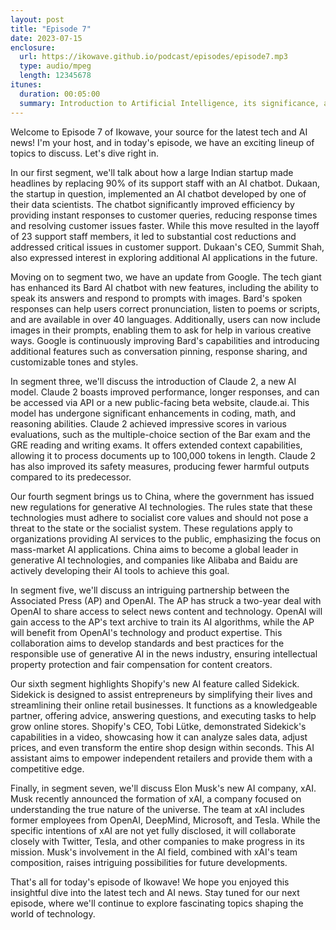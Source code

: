 ```yaml
---
layout: post
title: "Episode 7"
date: 2023-07-15
enclosure:
  url: https://ikowave.github.io/podcast/episodes/episode7.mp3
  type: audio/mpeg
  length: 12345678
itunes:
  duration: 00:05:00
  summary: Introduction to Artificial Intelligence, its significance, and impact.
---
```

Welcome to Episode 7 of Ikowave, your source for the latest tech and AI news! I'm your host, and in today's episode, we have an exciting lineup of topics to discuss. Let's dive right in.

In our first segment, we'll talk about how a large Indian startup made headlines by replacing 90% of its support staff with an AI chatbot. Dukaan, the startup in question, implemented an AI chatbot developed by one of their data scientists. The chatbot significantly improved efficiency by providing instant responses to customer queries, reducing response times and resolving customer issues faster. While this move resulted in the layoff of 23 support staff members, it led to substantial cost reductions and addressed critical issues in customer support. Dukaan's CEO, Summit Shah, also expressed interest in exploring additional AI applications in the future.

Moving on to segment two, we have an update from Google. The tech giant has enhanced its Bard AI chatbot with new features, including the ability to speak its answers and respond to prompts with images. Bard's spoken responses can help users correct pronunciation, listen to poems or scripts, and are available in over 40 languages. Additionally, users can now include images in their prompts, enabling them to ask for help in various creative ways. Google is continuously improving Bard's capabilities and introducing additional features such as conversation pinning, response sharing, and customizable tones and styles.

In segment three, we'll discuss the introduction of Claude 2, a new AI model. Claude 2 boasts improved performance, longer responses, and can be accessed via API or a new public-facing beta website, claude.ai. This model has undergone significant enhancements in coding, math, and reasoning abilities. Claude 2 achieved impressive scores in various evaluations, such as the multiple-choice section of the Bar exam and the GRE reading and writing exams. It offers extended context capabilities, allowing it to process documents up to 100,000 tokens in length. Claude 2 has also improved its safety measures, producing fewer harmful outputs compared to its predecessor.

Our fourth segment brings us to China, where the government has issued new regulations for generative AI technologies. The rules state that these technologies must adhere to socialist core values and should not pose a threat to the state or the socialist system. These regulations apply to organizations providing AI services to the public, emphasizing the focus on mass-market AI applications. China aims to become a global leader in generative AI technologies, and companies like Alibaba and Baidu are actively developing their AI tools to achieve this goal.

In segment five, we'll discuss an intriguing partnership between the Associated Press (AP) and OpenAI. The AP has struck a two-year deal with OpenAI to share access to select news content and technology. OpenAI will gain access to the AP's text archive to train its AI algorithms, while the AP will benefit from OpenAI's technology and product expertise. This collaboration aims to develop standards and best practices for the responsible use of generative AI in the news industry, ensuring intellectual property protection and fair compensation for content creators.

Our sixth segment highlights Shopify's new AI feature called Sidekick. Sidekick is designed to assist entrepreneurs by simplifying their lives and streamlining their online retail businesses. It functions as a knowledgeable partner, offering advice, answering questions, and executing tasks to help grow online stores. Shopify's CEO, Tobi Lütke, demonstrated Sidekick's capabilities in a video, showcasing how it can analyze sales data, adjust prices, and even transform the entire shop design within seconds. This AI assistant aims to empower independent retailers and provide them with a competitive edge.

Finally, in segment seven, we'll discuss Elon Musk's new AI company, xAI. Musk recently announced the formation of xAI, a company focused on understanding the true nature of the universe. The team at xAI includes former employees from OpenAI, DeepMind, Microsoft, and Tesla. While the specific intentions of xAI are not yet fully disclosed, it will collaborate closely with Twitter, Tesla, and other companies to make progress in its mission. Musk's involvement in the AI field, combined with xAI's team composition, raises intriguing possibilities for future developments.

That's all for today's episode of Ikowave! We hope you enjoyed this insightful dive into the latest tech and AI news. Stay tuned for our next episode, where we'll continue to explore fascinating topics shaping the world of technology.